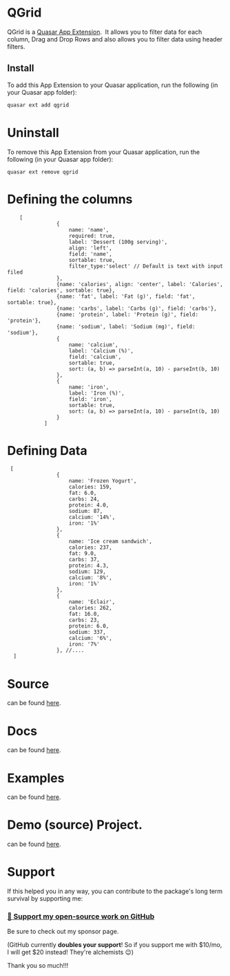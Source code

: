 # QGrid

QGrid is a [Quasar App Extension](https://quasar.dev/app-extensions/introduction).  It allows you to filter data for each column, Drag and Drop Rows and also allows you to filter data using header filters. 
## Install

To add this App Extension to your Quasar application, run the following (in your Quasar app folder):

```bash
quasar ext add qgrid
```

# Uninstall
To remove this App Extension from your Quasar application, run the following (in your Quasar app folder):

```
quasar ext remove qgrid
```


# Defining the columns


    
        [
                    {
                        name: 'name',
                        required: true,
                        label: 'Dessert (100g serving)',
                        align: 'left',
                        field: 'name',
                        sortable: true,
                        filter_type:'select' // Default is text with input filed
                    },
                    {name: 'calories', align: 'center', label: 'Calories', field: 'calories', sortable: true},
                    {name: 'fat', label: 'Fat (g)', field: 'fat', sortable: true},
                    {name: 'carbs', label: 'Carbs (g)', field: 'carbs'},
                    {name: 'protein', label: 'Protein (g)', field: 'protein'},
                    {name: 'sodium', label: 'Sodium (mg)', field: 'sodium'},
                    {
                        name: 'calcium',
                        label: 'Calcium (%)',
                        field: 'calcium',
                        sortable: true,
                        sort: (a, b) => parseInt(a, 10) - parseInt(b, 10)
                    },
                    {
                        name: 'iron',
                        label: 'Iron (%)',
                        field: 'iron',
                        sortable: true,
                        sort: (a, b) => parseInt(a, 10) - parseInt(b, 10)
                    }
                ]

     
# Defining Data

     [
                    {
                        name: 'Frozen Yogurt',
                        calories: 159,
                        fat: 6.0,
                        carbs: 24,
                        protein: 4.0,
                        sodium: 87,
                        calcium: '14%',
                        iron: '1%'
                    },
                    {
                        name: 'Ice cream sandwich',
                        calories: 237,
                        fat: 9.0,
                        carbs: 37,
                        protein: 4.3,
                        sodium: 129,
                        calcium: '8%',
                        iron: '1%'
                    },
                    {
                        name: 'Eclair',
                        calories: 262,
                        fat: 16.0,
                        carbs: 23,
                        protein: 6.0,
                        sodium: 337,
                        calcium: '6%',
                        iron: '7%'
                    }, //....
      ]

# Source

can be found [here](https://github.com/pratik227/quasar-qgrid).

# Docs

can be found [here](https://quasar-qgrid.netlify.com).

# Examples

can be found [here](https://quasar-qgrid.netlify.com/examples).

# Demo (source) Project.

can be found [here](https://github.com/pratik227/quasar-qgrid/tree/master/demo).


# Support

If this helped you in any way, you can contribute to the package's long term survival by supporting me:

### [💜 Support my open-source work on GitHub](https://github.com/sponsors/pratik227)

Be sure to check out my sponsor page.

(GitHub currently **doubles your support**! So if you support me with $10/mo, I will get $20 instead! They're alchemists 😉)

Thank you so much!!!
